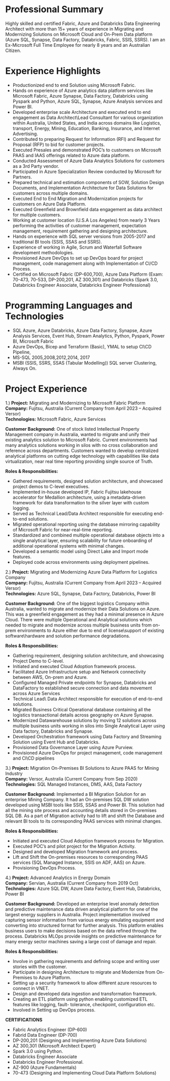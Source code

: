 # Professional Summary
Highly skilled and certified Fabric, Azure and Databricks Data Engineering Architect with more than 15+ years of experience in Migrating and Modernizing Solutions on Microsoft Cloud and On-Prem Data platform (Azure SQL, Synapse, Data Factory, Databricks, Fabric, SSIS, SSRS). I am an Ex-Microsoft Full Time Employee for nearly 8 years and an Australian Citizen.
# Experience Highlights
-	Productionized end to end Solution using Microsoft Fabric. 
-	Hands on experience of Azure analytics data platform services like Microsoft Fabric, Azure Synapse, Data Factory, Databricks using Pyspark and Python, Azure SQL, Synapse, Azure Analysis services and Power BI. 
-	Developed enterprise scale Architecture and executed end to end engagement as Data Architect\Lead Consultant for various organization within Australia, United States, and India across domains like Logistics, transport, Energy, Mining, Education, Banking, Insurance, and Internet Advertising. 
-	Contributed to preparing Request for Information (RFI) and Request for Proposal (RFP) to bid for customer projects. 
-	Executed Presales and demonstrated POC’s to customers on Microsoft PAAS and IAAS offerings related to Azure data platform.
-	Conducted Assessment of Azure Data Analytics Solutions for customers as a 3rd Party vendor.
-	Participated in Azure Specialization Review conducted by Microsoft for Partners.
-	Prepared technical and estimation components of SOW, Solution Design Documents, and Implementation Architecture for Data Solutions for customers across multiple domains. 
-	Executed End to End Migration and Modernization projects for customers on Azure Data Platform.
-	Executed Greenfield and Brownfield data engagement as data architect for multiple customers. 
-	Working at customer location (U.S.A Los Angeles) from nearly 3 Years performing the activities of customer management, expectation management, requirement gathering and designing architecture. 
-	Hands on experience with SQL server versions from 2005-2017 and traditional BI tools (SSIS, SSAS and SSRS).  
-	Experience of working in Agile, Scrum and Waterfall Software development methodologies.  
-	Provisioned Azure DevOps to set up DevOps board for project management, code management along with Implementation of CI/CD Process.
-	Certified on Microsoft Fabric (DP-600,700), Azure Data Platform (Exam: 70-473, 70-533, DP-200,201, AZ 300,301) and Databricks (Spark 3.0, Databricks Engineer Associate, Databricks Engineer Professional)

# Programming Languages and Technologies
-	SQL Azure, Azure Databricks, Azure Data Factory, Synapse, Azure Analysis Services, Event Hub, Stream Analytics, Python, Pyspark, Power BI, Microsoft Fabric
-	Azure DevOps, Bicep and Terraform (Basic), YMAL to setup CI\CD Pipeline,
-	MS-SQL 2005,2008,2012,2014, 2017
-	MSBI (SSIS, SSRS, SSAS (Tabular Modelling)) SQL server Clustering, Always On.

# Project Experience
1.) **Project:** Migrating and Modernizing to Microsoft Fabric Platform  
   **Company:** Fujitsu, Australia (Current Company from April 2023 – Acquired Versor)  
   **Technologies:** Microsoft Fabric, Azure Services  
   
**Customer Background:** One of stock listed Intellectual Property Management company in Australia, wanted to migrate and unify their existing analytics solution to Microsoft Fabric. Current environments had many analytics solutions working in silos with no cross collaboration and reference across departments. Customers wanted to develop centralized analytical platforms on cutting edge technology with capabilities like data virtualization, near real time reporting providing single source of Truth.  
    
**Roles & Responsibilities:**
-	Gathered requirements, designed solution architecture, and showcased project demos to C-level executives.
-	Implemented in-house developed IP, Fabric Fujitsu lakehouse accelerator for Medallion architecture, using a metadata-driven framework for data transformation to the silver layer with custom logging.
-	Served as Technical Lead/Data Architect responsible for executing end-to-end solutions.
-	Migrated operational reporting using the database mirroring capability of Microsoft Fabric for near-real-time reporting.
-	Standardized and combined multiple operational database objects into a single analytical layer, ensuring scalability for future onboarding of additional operational systems with minimal changes.
-	Developed a semantic model using Direct Lake and Import mode features.
-	Deployed code across environments using deployment pipelines.

2.)	**Project:** Migrating and Modernizing Azure Data Platform for Logistics Company  
      **Company:** Fujitsu, Australia (Current Company from April 2023 – Acquired Versor)   
      **Technologies:** Azure SQL, Synapse, Data Factory, Databricks, Power BI  
      
**Customer Background:**  One of the biggest logistics Company within Australia, wanted to migrate and modernize their Data Solutions on Azure. This was a greenfield engagement as they had a minimal presence in Azure Cloud. There were multiple Operational and Analytical solutions which needed to migrate and modernize across multiple business units from on-prem environments to Azure either due to end of license\support of existing software\hardware and solution performance degradations.   

**Roles & Responsibilities:**  
-	Gathering requirement, designing solution architecture, and showcasing Project Demo to C-level.
-	Initiated and executed Cloud Adoption framework process.
-	Facilitated Azure Infrastructure setup and Network connectivity between AWS, On-prem and Azure.
-	Configured Managed Private endpoints for Synapse, Databricks and DataFactory to established secure connection and data movement across Azure Services
-	Technical Lead\ Data Architect responsible for execution of end-to-end solutions. 
-	Migrated Business Critical Operational database containing all the logistics transactional details across geography on Azure Synapse. 
-	Modernized Datawarehouse solutions by moving 12 solutions across multiple business units working in silos into Single Analytical Layer using Data factory, Databricks and Synapse. 
-	Developed Orchestration framework using Data Factory and Streaming Solution using Event Hub and Databricks. 
-	Provisioned Data Governance Layer using Azure Purview.
-	Provisioned Azure DevOps for project management, code management and CI\CD pipelines

3.)	**Project:** Migration On-Premises BI Solutions to Azure PAAS for Mining Industry  
         **Company:** Versor, Australia (Current Company from Sep 2020)   
         **Technologies:** SQL Managed Instances, DMS, AAS, Data Factory  

   **Customer Background:**  Implemented a BI Migration Solution for an enterprise Mining Company. It had an On-premises SQL DW solution developed using MSBI tools like SSIS, SSAS and Power BI. This solution had all the mining site process and accounting details stored in On-premises SQL DB. As a part of Migration activity had to lift and shift the Database and relevant BI tools to its corresponding PAAS services with minimal changes.

   **Roles & Responsibilities:**  
-	Initiated and executed Cloud Adoption framework process for Migration.
-	Executed POC’s and pilot project for the Migration Activity.
-	Designed and developed Migration framework and process.
-	Lift and Shift the On-premises resources to corresponding PAAS services (SQL Managed Instance, SSIS on ADF, AAS) on Azure.
-	Provisioning DevOps Process. 

4.)	**Project:** Advanced Analytics in Energy Domain  
         **Company:** Servian, Australia (Current Company from 2019 Oct)   
         **Technologies:** Azure SQL DW, Azure Data Factory, Event Hub, Databricks, Power BI  
         
**Customer Background:** Developed an enterprise level anomaly detection and predictive maintenance data driven   analytical platform for one of the largest energy suppliers in Australia. Project implementation involved capturing sensor information from various energy emulating equipment and converting into structured format for further analysis.   This platform enables business users to make decisions based on the data refined through the process. Databricks MLOps provide insights on predictive maintenance for many energy sector machines saving a large cost of damage and repair.  

**Roles & Responsibilities:**  
-	Involve in gathering requirements and defining scope and writing user stories with the customer.
-	Participate in designing Architecture to migrate and Modernize from On-Premises to Azure Platform.
-	Setting up a security framework to allow different azure resources to connect in VNET. 
-	Design and developed data ingestion and transformation framework.
-	Creating an ETL platform using python enabling customized ETL features like logging, fault- tolerance, checkpoint, configuration etc.
-	Involved in Setting up DevOps process.

**CERTIFICATIONS**
-	Fabric Analytics Engineer (DP-600)
-	Fabrid Data Engineer (DP-700)
-	DP-200,201 (Designing and Implementing Azure Data Solutions)
-	AZ 300,301 (Microsoft Architect Expert)
-	Spark 3.0 using Python.
-	Databricks Engineer Associate
-	Databricks Engineer Professional. 
-	AZ-900 (Azure Fundamentals)
-	70-473 (Designing and Implementing Cloud Data Platform Solutions) 


